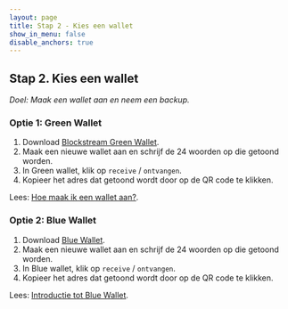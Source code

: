 ```yaml
---
layout: page
title: Stap 2 - Kies een wallet
show_in_menu: false
disable_anchors: true
---
```


## Stap 2. Kies een wallet
*Doel: Maak een wallet aan en neem een backup.*

### Optie 1: Green Wallet
1.	Download <a href="https://blockstream.com/green/" target="_blank">Blockstream Green Wallet</a>.
2.	Maak een nieuwe wallet aan en schrijf de 24 woorden op die getoond worden.
3.	In Green wallet, klik op `receive` / `ontvangen`.
4.  Kopieer het adres dat getoond wordt door op de QR code te klikken.

Lees: <a href="https://bewijsvanwerk.com/green-wallet/" target="_blank">Hoe maak ik een wallet aan?</a>.

### Optie 2: Blue Wallet
1.	Download <a href="https://bluewallet.io/" target="_blank">Blue Wallet</a>.
2.	Maak een nieuwe wallet aan en schrijf de 24 woorden op die getoond worden.
3.	In Blue wallet, klik op `receive` / `ontvangen`.
4.  Kopieer het adres dat getoond wordt door op de QR code te klikken.

Lees: <a href="https://bewijsvanwerk.com/introductie-tot-bluewallet/" target="_blank">Introductie tot Blue Wallet</a>.
